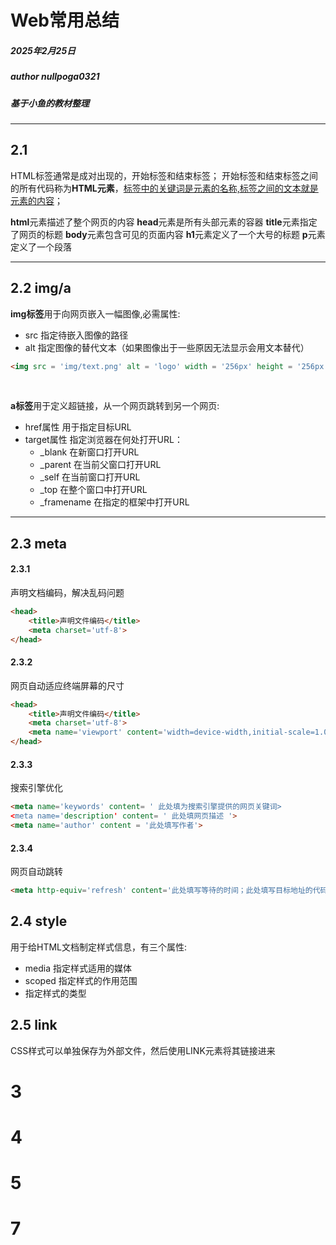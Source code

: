 # Web常用总结
##### 2025年2月25日 
##### author nullpoga0321
##### 基于小鱼的教材整理
---
## 2.1
HTML标签通常是成对出现的，开始标签和结束标签；
开始标签和结束标签之间的所有代码称为**HTML元素**，<u>标签中的关键词是元素的名称,标签之间的文本就是元素的内容</u>；

**html**元素描述了整个网页的内容
**head**元素是所有头部元素的容器
**title**元素指定了网页的标题
**body**元素包含可见的页面内容
**h1**元素定义了一个大号的标题
**p**元素定义了一个段落

---
## 2.2 img/a 

**img标签**用于向网页嵌入一幅图像,必需属性:
- src 指定待嵌入图像的路径
- alt 指定图像的替代文本（如果图像出于一些原因无法显示会用文本替代）

```html
<img src = 'img/text.png' alt = 'logo' width = '256px' height = '256px'>
```
<br>

**a标签**用于定义超链接，从一个网页跳转到另一个网页:

- href属性 用于指定目标URL
- target属性 指定浏览器在何处打开URL：
    - _blank 在新窗口打开URL
    - _parent 在当前父窗口打开URL
    - _self 在当前窗口打开URL
    - _top 在整个窗口中打开URL
    - _framename 在指定的框架中打开URL
---
## 2.3 meta
#### 2.3.1
声明文档编码，解决乱码问题
```html
<head>
    <title>声明文件编码</title>
    <meta charset='utf-8'>
</head>
```

#### 2.3.2 
网页自动适应终端屏幕的尺寸
```html
<head>
    <title>声明文件编码</title>
    <meta charset='utf-8'>
    <meta name='viewport' content='width=device-width,initial-scale=1.0'>
</head>
```

#### 2.3.3 
搜索引擎优化
```html
<meta name='keywords' content= ' 此处填为搜索引擎提供的网页关键词>
<meta name='description' content= ' 此处填网页描述 '>
<meta name='author' content = '此处填写作者'>
```
#### 2.3.4
网页自动跳转
```html
<meta http-equiv='refresh' content='此处填写等待的时间；此处填写目标地址的代码'>
```

## 2.4 style

用于给HTML文档制定样式信息，有三个属性:
- media 指定样式适用的媒体
- scoped 指定样式的作用范围
- 指定样式的类型

## 2.5 link 

CSS样式可以单独保存为外部文件，然后使用LINK元素将其链接进来

# 3

# 4 

# 5

# 7


